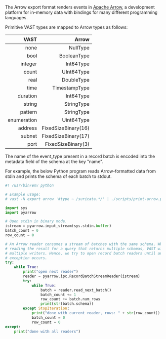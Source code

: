 The Arrow export format renders events in [Apache
Arrow](https://arrow.apache.org), a development platform for in-memory data
with bindings for many different programming languages.

Primitive VAST types are mapped to Arrow types as follows:

  |   VAST         |  Arrow               |
  |---------------:|---------------------:|
  |   none         |  NullType            |
  |   bool         |  BooleanType         |
  |   integer      |  Int64Type           |
  |   count        |  UInt64Type          |
  |   real         |  DoubleType          |
  |   time         |  TimestampType       |
  |   duration     |  Int64Type           |
  |   string       |  StringType          |
  |   pattern      |  StringType          |
  |   enumeration  |  Uint64Type          |
  |   address      |  FixedSizeBinary(16) |
  |   subnet       |  FixedSizeBinary(17) |
  |   port         |  FixedSizeBinary(3)  |

The name of the event_type present in a record batch is encoded into the
metadata field of the schema at the key "name".

For example, the below Python program reads Arrow-formatted data from stdin and
prints the schema of each batch to stdout.

```python
#! /usr/bin/env python

# Example usage:
# vast -N export arrow '#type ~ /suricata.*/' | ./scripts/print-arrow.py

import sys
import pyarrow

# Open stdin in binary mode.
istream = pyarrow.input_stream(sys.stdin.buffer)
batch_count = 0
row_count = 0

# An Arrow reader consumes a stream of batches with the same schema. When
# reading the result for a query that returns multiple schemas, VAST will use
# multiple writers. Hence, we try to open record batch readers until an
# exception occurs.
try:
    while True:
        print("open next reader")
        reader = pyarrow.ipc.RecordBatchStreamReader(istream)
        try:
            while True:
                batch = reader.read_next_batch()
                batch_count += 1
                row_count += batch.num_rows
                print(str(batch.schema))
        except StopIteration:
            print("done with current reader, rows: " + str(row_count))
            batch_count = 0
            row_count = 0
except:
    print("done with all readers")
```
